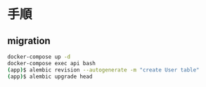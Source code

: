 # 手順

## migration

```bash
docker-compose up -d
docker-compose exec api bash
(app)$ alembic revision --autogenerate -m "create User table"
(app)$ alembic upgrade head
```